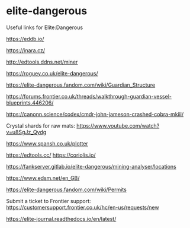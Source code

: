# elite-dangerous

Useful links for Elite:Dangerous

https://eddb.io/

https://inara.cz/ 

http://edtools.ddns.net/miner 

https://roguey.co.uk/elite-dangerous/ 

https://elite-dangerous.fandom.com/wiki/Guardian_Structure 

https://forums.frontier.co.uk/threads/walkthrough-guardian-vessel-blueprints.446206/ 

https://canonn.science/codex/cmdr-john-jameson-crashed-cobra-mkiii/ 

Crystal shards for raw mats: https://www.youtube.com/watch?v=u8SgJz_Qydg 

https://www.spansh.co.uk/plotter 

https://edtools.cc/ https://coriolis.io/ 

https://fankserver.gitlab.io/elite-dangerous/mining-analyser/locations 

https://www.edsm.net/en_GB/ 

https://elite-dangerous.fandom.com/wiki/Permits 

Submit a ticket to Frontier support: https://customersupport.frontier.co.uk/hc/en-us/requests/new

https://elite-journal.readthedocs.io/en/latest/


